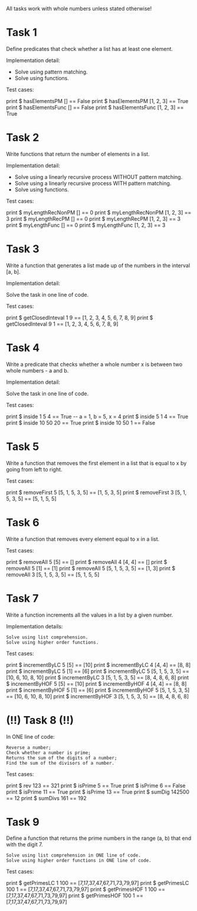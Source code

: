All tasks work with whole numbers unless stated otherwise!
# Task 1

Define predicates that check whether a list has at least one element.

Implementation detail:

- Solve using pattern matching.
- Solve using functions.

Test cases:

print $ hasElementsPM [] == False
print $ hasElementsPM [1, 2, 3] == True
print $ hasElementsFunc [] == False
print $ hasElementsFunc [1, 2, 3] == True

# Task 2

Write functions that return the number of elements in a list.

Implementation detail:

- Solve using a linearly recursive process WITHOUT pattern matching.
- Solve using a linearly recursive process WITH pattern matching.
- Solve using functions.

Test cases:

print $ myLengthRecNonPM [] == 0
print $ myLengthRecNonPM [1, 2, 3] == 3
print $ myLengthRecPM [] == 0
print $ myLengthRecPM [1, 2, 3] == 3
print $ myLengthFunc [] == 0
print $ myLengthFunc [1, 2, 3] == 3

# Task 3

Write a function that generates a list made up of the numbers in the interval [a, b].

Implementation detail:

Solve the task in one line of code.

Test cases:

print $ getClosedInteval 1 9 == [1, 2, 3, 4, 5, 6, 7, 8, 9]
print $ getClosedInteval 9 1 == [1, 2, 3, 4, 5, 6, 7, 8, 9]

# Task 4

Write a predicate that checks whether a whole number x is between two whole numbers - a and b.

Implementation detail:

Solve the task in one line of code.

Test cases:

print $ inside 1 5 4 == True -- a = 1, b = 5, x = 4
print $ inside 5 1 4 == True
print $ inside 10 50 20 == True
print $ inside 10 50 1 == False

# Task 5

Write a function that removes the first element in a list that is equal to x by going from left to right.

Test cases:

print $ removeFirst 5 [5, 1, 5, 3, 5] == [1, 5, 3, 5]
print $ removeFirst 3 [5, 1, 5, 3, 5] == [5, 1, 5, 5]

# Task 6

Write a function that removes every element equal to x in a list.

Test cases:

print $ removeAll 5 [5] == []
print $ removeAll 4 [4, 4] == []
print $ removeAll 5 [1] == [1]
print $ removeAll 5 [5, 1, 5, 3, 5] == [1, 3]
print $ removeAll 3 [5, 1, 5, 3, 5] == [5, 1, 5, 5]

# Task 7

Write a function increments all the values in a list by a given number.

Implementation details:

    Solve using list comprehension.
    Solve using higher order functions.

Test cases:

print $ incrementByLC 5 [5] == [10]
print $ incrementByLC 4 [4, 4] == [8, 8]
print $ incrementByLC 5 [1] == [6]
print $ incrementByLC 5 [5, 1, 5, 3, 5] == [10, 6, 10, 8, 10]
print $ incrementByLC 3 [5, 1, 5, 3, 5] == [8, 4, 8, 6, 8]
print $ incrementByHOF 5 [5] == [10]
print $ incrementByHOF 4 [4, 4] == [8, 8]
print $ incrementByHOF 5 [1] == [6]
print $ incrementByHOF 5 [5, 1, 5, 3, 5] == [10, 6, 10, 8, 10]
print $ incrementByHOF 3 [5, 1, 5, 3, 5] == [8, 4, 8, 6, 8]

 # (!!) Task 8 (!!)

In ONE line of code:

    Reverse a number;
    Check whether a number is prime;
    Returns the sum of the digits of a number;
    Find the sum of the divisors of a number.

Test cases:

print $ rev 123 == 321
print $ isPrime 5 == True
print $ isPrime 6 == False
print $ isPrime 11 == True
print $ isPrime 13 == True
print $ sumDig 142500 == 12
print $ sumDivs 161 == 192

# Task 9

Define a function that returns the prime numbers in the range (a, b) that end with the digit 7.

    Solve using list comprehension in ONE line of code.
    Solve using higher order functions in ONE line of code.

Test cases:

print $ getPrimesLC 1 100 == [7,17,37,47,67,71,73,79,97]
print $ getPrimesLC 100 1 == [7,17,37,47,67,71,73,79,97]
print $ getPrimesHOF 1 100 == [7,17,37,47,67,71,73,79,97]
print $ getPrimesHOF 100 1 == [7,17,37,47,67,71,73,79,97]
